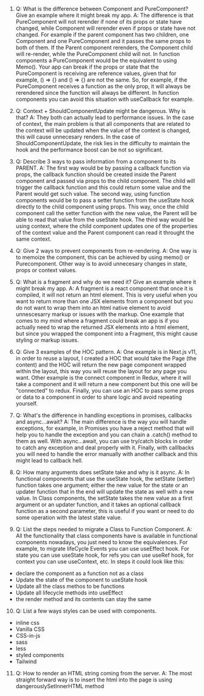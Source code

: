 1. Q: What is the difference between Component and PureComponent? Give an example where it might break my app.
   A: The difference is that PureComponent will not rerender if none of its props or state have changed, while Component will rerender even if props or state have not changed. For example if the parent component has two children, one Component and one PureComponent and it passes the same props to both of them. If the Parent component rerenders, the Component child will re-render, while the PureComponent child will not. In function components a PureComponent would be the equivalent to using Memo(). Your app can break if the props or state that the PureComponent is receiving are reference values, given that for example, () => {} and () => {} are not the same. So, for example, if the PureComponent receives a function as the only prop, it will always be rerendered since the function will always be different. In function components you can avoid this situation with useCallback for example.

2. Q: Context + ShouldComponentUpdate might be dangerous. Why is that?
   A: They both can actually lead to performance issues. In the case of context, the main problem is that all components that are related to the context will be updated when the value of the context is changed, this will cause unnecesary renders. In the case of ShouldComponentUpdate, the risk lies in the difficulty to maintain the hook and the performance boost can be not so significant.

3. Q: Describe 3 ways to pass information from a component to its PARENT.
   A: The first way would be by passing a callback function via props, the callback function should be created inside the Parent component and passed via props to the child component. The child will trigger the callback function and this could return some value and the Parent would get such value.
   The second way, using function components would be to pass a setter function from the useState hook directly to the child component using props. This way, once the child component call the setter function with the new value, the Parent will be able to read that value from the useState hook.
   The third way would be using context, where the child component updates one of the properties of the context value and the Parent component can read it throught the same context.

4. Q: Give 2 ways to prevent components from re-rendering.
   A: One way is to memoize the component, this can be achieved by using memo() or Purecomponent. Other way is to avoid unnecesary changes in state, props or context values.

5. Q: What is a fragment and why do we need it? Give an example where it might break my app.
   A: A fragment is a react component that once it is compiled, it will not return an html element. This is very useful when you want to return more than one JSX elements from a component but you do not want to wrap them into an html native element to avoid unnescesarry markup or issues with the markup. One example that comes to my mind where a fragment could break an app is if you actually need to wrap the returned JSX elements into a html element, but since you wrapped the component into a Fragment, this might cause styling or markup issues.

6. Q: Give 3 examples of the HOC pattern.
   A: One example is in Next.js v11, in order to reuse a layout, I created a HOC that would take the Page (the content) and the HOC will return the new page component wrapped within the layout, this way you will reuse the layout for any page you want. Other example is the connect component in Redux, where it will take a component and it will return a new component but this one will be "connected" to redux. Finally, you can use an HOC to pass some props or data to a component in order to share logic and avoid repeating yourself.

7. Q: What's the difference in handling exceptions in promises, callbacks and async...await?
   A: The main difference is the way you will handle exceptions, for example, in Promises you have a reject method that will help you to handle the exception and you can chain a .catch() method to them as well. With async...await, you can use try/catch blocks in order to catch any exception and deal properly with it. Finally, with calllbacks you will need to handle the error manually with another callback and this might lead to callback hell.

8. Q: How many arguments does setState take and why is it async.
   A: In functional components that use the useState hook, the setState (setter) function takes one argument; either the new value for the state or an updater function that in the end will update the state as well with a new value. In Class components, the setState takes the new value as a first argument or an updater function, and it takes an optional callback function as a second parameter, this is useful if you want or need to do some operation with the latest state value.

9. Q: List the steps needed to migrate a Class to Function Component.
   A: All the functionality that class components have is available in functional components nowadays, you just need to know the equivalences. For example, to migrate lifeCycle Events you can use useEffect hook. For state you can use useState hook, for refs you can use useRef hook, for context you can use useContext, etc. In steps it could look like this:

- declare the component as a function not as a class
- Update the state of the component to useState hook
- Update all the class methos to be functions
- Update all lifecycle methods into useEffect
- the render method and its contents can stay the same

10. Q: List a few ways styles can be used with components.

- inline css
- Vanilla CSS
- CSS-in-js
- sass
- less
- styled components
- Tailwind

11. Q: How to render an HTML string coming from the server.
    A: The most straight forward way is to insert the html into the page is using dangerouslySetInnerHTML method

